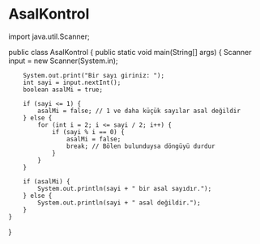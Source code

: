 # AsalKontrol
import java.util.Scanner;

public class AsalKontrol {
    public static void main(String[] args) {
        Scanner input = new Scanner(System.in);

        System.out.print("Bir sayı giriniz: ");
        int sayi = input.nextInt();
        boolean asalMi = true;

        if (sayi <= 1) {
            asalMi = false; // 1 ve daha küçük sayılar asal değildir
        } else {
            for (int i = 2; i <= sayi / 2; i++) {
                if (sayi % i == 0) {
                    asalMi = false;
                    break; // Bölen bulunduysa döngüyü durdur
                }
            }
        }

        if (asalMi) {
            System.out.println(sayi + " bir asal sayıdır.");
        } else {
            System.out.println(sayi + " asal değildir.");
        }
    }
}
